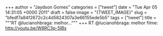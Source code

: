 
+++
author = "Jaydson Gomes"
categories = ["tweet"]
date = "Tue Apr 05 14:31:05 +0000 2011"
draft = false
image = "{TWEET_IMAGE}"
slug = "bfedf7a84f2672c2c4d5824307a3e66155ede5b5"
tags = ["tweet"]
title = """RT @lucianohbraga: melhor..."""
+++
RT @lucianohbraga: melhor filme: http://youtu.be/W8RC3p-5IBs
